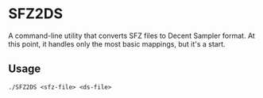 # SFZ2DS
A command-line utility that converts SFZ files to Decent Sampler format. At this point, it handles only the most basic mappings, but it's a start.

## Usage

```
./SFZ2DS <sfz-file> <ds-file>
```
